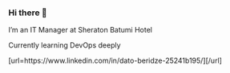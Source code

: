 ### Hi there 👋

<!--
**datob/datob** is a ✨ _special_ ✨ repository because its `README.md` (this file) appears on your GitHub profile.
--!>

<p> I’m an IT Manager at Sheraton Batumi Hotel</p>
<p> Currently learning DevOps deeply </p>

[url=https://www.linkedin.com/in/dato-beridze-25241b195/][/url]

